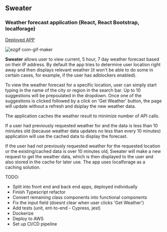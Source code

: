 ## Sweater
### Weather forecast application (React, React Bootstrap, localforage)
[Deployed APP](https://sweater-weatherapp.herokuapp.com/)

![ezgif com-gif-maker](https://user-images.githubusercontent.com/41551585/157994093-cf7749f8-b5ee-433c-b474-3a9e79ad4292.gif)

**Sweater** allows user to view current, 5 hour, 7 day weather forecast based on their IP address. By default the app tries to determine user location right away and then displays relevant weather (it won't be able to do some in certain cases, for example, if the user has adblockers enabled).

To view the weather forecast for a specific location, user can simply start typing in the name of the city or region in the search bar. Up to 10 suggestions will be prepoulated in the dropdown. Once one of the suggestions is clicked followed by a click on 'Get Weather' button, the page will update without a refresh and dsiplay the new weather data.

The application caches the weather result to minimize number of API calls. 

If a user had previously requested weather for and the data is less than 10 miniutes old (because weather data updates no less than every 10 minutes) application will use the cached data to display the forecast.

If the user had not previously requested weather for the requested location or the existing/cached data is over 10 minutes old, Sweater will make a new request to get the weather data, which is then displayed to the user and also stored in the cache for later use. The app uses localforage as a caching solution. 

TODO:
- Split into front end and back end apps, deployed individually
- Finish Typescript refactor
- Convert remaining class components into functional components
- Fix the input field (doesnt clear when user clicks 'Get Weather')
- Add tests (unit, ent-to-end - Cypress, jest)
- Dockerize
- Deploy to AWS
- Set up CI/CD pipeline
